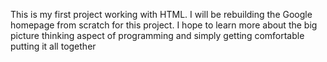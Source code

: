 This is my first project working with HTML. I will be rebuilding the Google homepage from scratch for this project. I hope to learn more about the big picture thinking aspect of programming and simply getting comfortable putting it all together
